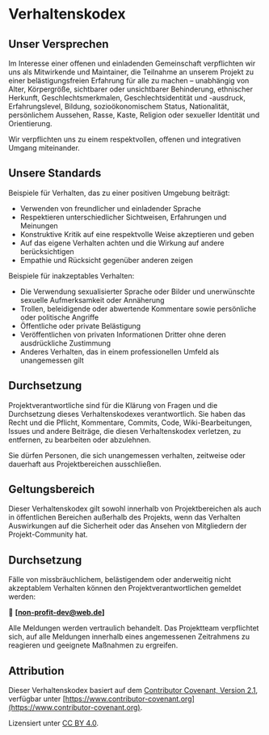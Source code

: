 # Verhaltenskodex

## Unser Versprechen

Im Interesse einer offenen und einladenden Gemeinschaft verpflichten wir uns als Mitwirkende und Maintainer, die Teilnahme an unserem Projekt zu einer belästigungsfreien Erfahrung für alle zu machen – unabhängig von Alter, Körpergröße, sichtbarer oder unsichtbarer Behinderung, ethnischer Herkunft, Geschlechtsmerkmalen, Geschlechtsidentität und -ausdruck, Erfahrungslevel, Bildung, sozioökonomischem Status, Nationalität, persönlichem Aussehen, Rasse, Kaste, Religion oder sexueller Identität und Orientierung.

Wir verpflichten uns zu einem respektvollen, offenen und integrativen Umgang miteinander.

## Unsere Standards

Beispiele für Verhalten, das zu einer positiven Umgebung beiträgt:

- Verwenden von freundlicher und einladender Sprache
- Respektieren unterschiedlicher Sichtweisen, Erfahrungen und Meinungen
- Konstruktive Kritik auf eine respektvolle Weise akzeptieren und geben
- Auf das eigene Verhalten achten und die Wirkung auf andere berücksichtigen
- Empathie und Rücksicht gegenüber anderen zeigen

Beispiele für inakzeptables Verhalten:

- Die Verwendung sexualisierter Sprache oder Bilder und unerwünschte sexuelle Aufmerksamkeit oder Annäherung
- Trollen, beleidigende oder abwertende Kommentare sowie persönliche oder politische Angriffe
- Öffentliche oder private Belästigung
- Veröffentlichen von privaten Informationen Dritter ohne deren ausdrückliche Zustimmung
- Anderes Verhalten, das in einem professionellen Umfeld als unangemessen gilt

## Durchsetzung

Projektverantwortliche sind für die Klärung von Fragen und die Durchsetzung dieses Verhaltenskodexes verantwortlich. Sie haben das Recht und die Pflicht, Kommentare, Commits, Code, Wiki-Bearbeitungen, Issues und andere Beiträge, die diesen Verhaltenskodex verletzen, zu entfernen, zu bearbeiten oder abzulehnen.

Sie dürfen Personen, die sich unangemessen verhalten, zeitweise oder dauerhaft aus Projektbereichen ausschließen.

## Geltungsbereich

Dieser Verhaltenskodex gilt sowohl innerhalb von Projektbereichen als auch in öffentlichen Bereichen außerhalb des Projekts, wenn das Verhalten Auswirkungen auf die Sicherheit oder das Ansehen von Mitgliedern der Projekt-Community hat.

## Durchsetzung

Fälle von missbräuchlichem, belästigendem oder anderweitig nicht akzeptablem Verhalten können den Projektverantwortlichen gemeldet werden:

📧 **[non-profit-dev@web.de]**

Alle Meldungen werden vertraulich behandelt. Das Projektteam verpflichtet sich, auf alle Meldungen innerhalb eines angemessenen Zeitrahmens zu reagieren und geeignete Maßnahmen zu ergreifen.

## Attribution

Dieser Verhaltenskodex basiert auf dem [Contributor Covenant, Version 2.1](https://www.contributor-covenant.org/version/2/1/code_of_conduct.html),  
verfügbar unter [https://www.contributor-covenant.org](https://www.contributor-covenant.org).

Lizensiert unter [CC BY 4.0](https://creativecommons.org/licenses/by/4.0/).
